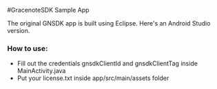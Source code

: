 #GracenoteSDK Sample App

The original GNSDK app is built using Eclipse. Here's an Android Studio version.

### How to use:
* Fill out the credentials gnsdkClientId and gnsdkClientTag inside MainActivity.java
* Put your license.txt inside app/src/main/assets folder
